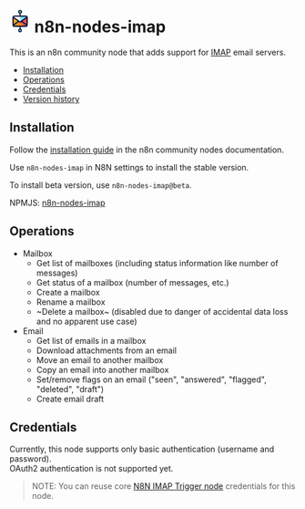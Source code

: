 # <img src="nodes/Imap/node-imap-icon.svg"  height="40"> n8n-nodes-imap

This is an n8n community node that adds support for [IMAP](https://en.wikipedia.org/wiki/Internet_Message_Access_Protocol) email servers.

* [Installation](#installation)  
* [Operations](#operations)  
* [Credentials](#credentials)
* [Version history](CHANGELOG.md)

## Installation

Follow the [installation guide](https://docs.n8n.io/integrations/community-nodes/installation/) in the n8n community nodes documentation.

Use `n8n-nodes-imap` in N8N settings to install the stable version.

To install beta version, use `n8n-nodes-imap@beta`.

NPMJS: [n8n-nodes-imap](https://www.npmjs.com/package/n8n-nodes-imap)


## Operations

* Mailbox
  * Get list of mailboxes (including status information like number of messages)
  * Get status of a mailbox (number of messages, etc.)
  * Create a mailbox
  * Rename a mailbox
  * ~Delete a mailbox~ (disabled due to danger of accidental data loss and no apparent use case)
* Email
  * Get list of emails in a mailbox
  * Download attachments from an email
  * Move an email to another mailbox
  * Copy an email into another mailbox
  * Set/remove flags on an email ("seen", "answered", "flagged", "deleted", "draft")
  * Create email draft

## Credentials

Currently, this node supports only basic authentication (username and password).  
OAuth2 authentication is not supported yet.  

> NOTE: You can reuse core [N8N IMAP Trigger node](https://docs.n8n.io/integrations/builtin/credentials/imap/) credentials for this node.

